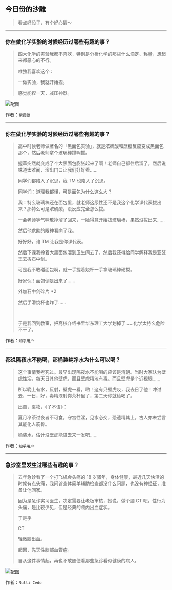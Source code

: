 ## 今日份的沙雕

> 看点好段子，有个好心情～


 
---

### 你在做化学实验的时候经历过哪些有趣的事？

> 四大化学的实验我都不喜欢，特别是分析化学的那些什么滴定、称量，想起来都恶心的不行。
> 
> 唯独我喜欢这个：
> 
> 一做实验，我就开始捏。
> 
> 感觉能捏一天，减压神器。



![配图](http://pic2.zhimg.com/70/v2-e5dff7bb74e6707606692ad4d56dea69_b.jpg)


作者：`紫霞狼`

---

### 你在做化学实验的时候经历过哪些有趣的事？

> 高中时候老师做著名的「黑面包实验」，就是浓硫酸和蔗糖反应变成黑面包那个，然后老师拿个玻璃棒搅啊搅。
> 
> 握草突然就变成了个大黑面包膨胀起来了啊！老师自己都往后溜了，然后说味道太难闻，溜出门口让我们好好看……
> 
> 同学们都陷入了沉思，我 TM 也陷入了沉思。
> 
> 同学们：道理我都懂，可是面包为什么这么大？
> 
> 我：特么玻璃棒还在面包里，就老师这尿性还不是我这个化学课代表拔出来？那特么可是浓硫酸，没反应完全怎么拔。
> 
> 一会老师等气味散掉溜了回来，一脸得意开始拔玻璃棒，果然没拔出来……
> 
> 然后他求助的眼神看向了我。
> 
> 好好好，谁 TM 让我是你课代表。
> 
> 然后下课我拎着大黑面包溜到卫生间去了，然后我还得给同学解释我是亚瑟王去拔石中剑。
> 
> 可是我不敢碰面包啊，就一手握着烧杯一手拿玻璃棒硬拔。
> 
> 好家伙！面包倒是出来了……
> 
> 外加石中剑碎片 *2
> 
> 然后手滑烧杯也炸了……
> 
>  
> 
> 于是我回到教室，把高校介绍书里华东理工大学划掉了……化学太特么危险不干了。


作者：`知乎用户`

---

### 都说隔夜水不能喝，那桶装纯净水为什么可以喝？

> 这个事情我考究过。最早出现隔夜水不能喝的应该是清朝。当时大家认为壁虎性淫，每天日其他壁虎，而且壁虎精液有毒。而且壁虎是个近视眼……
> 
> 所以晚上有水，反射，壁虎一看，哟！这有只壁虎哎，我去日了他！冲过去，一日，好，毒精液射你茶杯里了，第二天你就给喝了。
> 
> 出自，袁枚，《子不语》：
> 
> 夏月冷茶过夜者不可食。守宫性淫，见水必交，恐遗精其上。古人亦未尝言其能化人筋骨。
> 
> 桶装水，估计没壁虎能进去来一发吧……


作者：`知乎用户`

---

### 急诊室里发生过哪些有趣的事？

> 去年急诊看了一个打飞机会头痛的 18 岁骚年，身体健康，最近几天快活的时候有点头痛，我问诊查体简单辅助检查都没什么问题，也没有神经征，准备让他回家。
> 
> 因为是急诊实习医生，决定需要让老板审核，她说，做个脑 CT 吧，性行为头痛，是比较少见，但是经典的颅内出血症状。
> 
> 于是乎
> 
> CT
> 
> 轻微脑出血。
> 
> 起因，先天性脑部血管瘤。
> 
> 自从这件事情起，再也不敢随便看那些急诊看似健康的病人。



![配图](http://pic1.zhimg.com/70/f7d15e576f26e9317d824cb3864556f4_b.jpg)


作者：`Nulli Cedo`